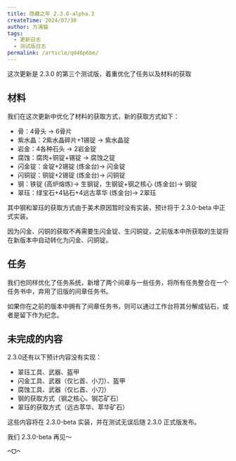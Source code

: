 ```yaml
---
title: 隐藏之年 2.3.0-alpha.3
createTime: 2024/07/30
author: 方漓猫
tags:
  - 更新日志
  - 测试版日志
permalink: /article/qd46p6be/
---
```

这次更新是 2.3.0 的第三个测试版，着重优化了任务以及材料的获取

<!-- more -->
## 材料
我们在这次更新中优化了材料的获取方式，新的获取方式如下：

- 骨：4骨头 → 6骨片
- 紫水晶：2紫水晶碎片+1锡锭 → 紫水晶锭
- 岩金：4各种石头 → 2岩金锭
- 腐蚀：腐肉+铜锭+锡锭 → 腐蚀之锭
- 闪金锭：金锭+2锡锭 (炼金台)→ 闪金锭
- 闪铜锭：铜锭+2锡锭 (炼金台)→ 闪铜锭
- 钢：铁锭 (高炉熔炼)→ 生钢锭，生钢锭+钢之核心 (炼金台)→ 钢锭
- 翠珏：绿宝石+4钻石+4远古萃华 (炼金台)→ 2翠珏

其中钢和翠珏的获取方式由于美术原因暂时没有实装，预计将于 2.3.0-beta 中正式实装。

因为闪金、闪铜的获取不再需要生闪金锭、生闪铜锭，之前版本中所获取的生锭将在新版本中自动转化为闪金、闪铜锭。

## 任务
我们也同样优化了任务系统，新增了两个间章与一些任务，将所有任务整合在一个任务书中，弃用了旧版的间章任务书。

如果你在之前的版本中拥有了间章任务书，则可以通过工作台将其分解成钻石，或者是留下作为纪念。

## 未完成的内容
2.3.0还有以下预计内容没有实现：

- 翠珏工具、武器、盔甲
- 闪金工具、武器（仅匕首、小刀）、盔甲
- 腐蚀工具、武器（仅匕首、小刀）
- 钢的获取方式（钢之核心、钢芯矿石）
- 翠珏的获取方式（远古萃华、萃华矿石）

这些内容将在 2.3.0-beta 实装，并在测试无误后随 2.3.0 正式版发布。

我们 2.3.0-beta 再见～

 ᴖᗜᴖ